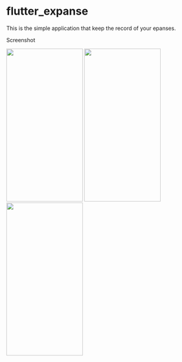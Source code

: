 # flutter_expanse

This is the simple application that keep the record of your epanses.

Screenshot
<tr>
    <td><img src="https://user-images.githubusercontent.com/77200522/131659333-8e6b1d00-0efb-4e8e-b8d7-e18ae5078a54.png" width="200" height="400"></td>
    <td><img src="https://user-images.githubusercontent.com/77200522/131659340-0e350efc-9353-40e5-8349-13bbb28a4393.png" width="200" height="400"></td>
    <td><img src="https://user-images.githubusercontent.com/77200522/131659343-281c2334-91e9-45d1-b9b1-d41c3ec30c25.png" width="200" height="400"></td>
</tr>
